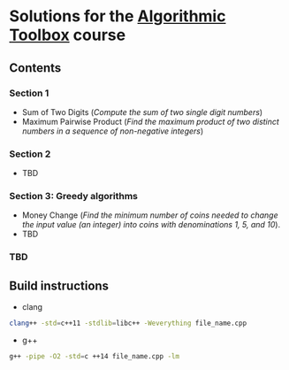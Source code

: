 
# Solutions for the [Algorithmic Toolbox](https://www.coursera.org/learn/algorithmic-toolbox) course

## Contents

### Section 1

* Sum of Two Digits (_Compute the sum of two single digit numbers_)
* Maximum Pairwise Product (_Find the maximum product of two distinct numbers in a sequence of non-negative integers_)

### Section 2

* TBD

### Section 3: Greedy algorithms

* Money Change (_Find the minimum number of coins needed to change the input value (an integer) into coins with denominations 1, 5, and 10_).
* TBD

### TBD

## Build instructions

* clang

```bash
clang++ -std=c++11 -stdlib=libc++ -Weverything file_name.cpp
```

* g++

```bash
g++ -pipe -O2 -std=c ++14 file_name.cpp -lm
```
